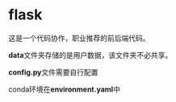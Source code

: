 # flask
这是一个代码协作，职业推荐的前后端代码。

**data**文件夹存储的是用户数据，该文件夹不必共享。

**config.py**文件需要自行配置

conda环境在**environment.yaml**中
